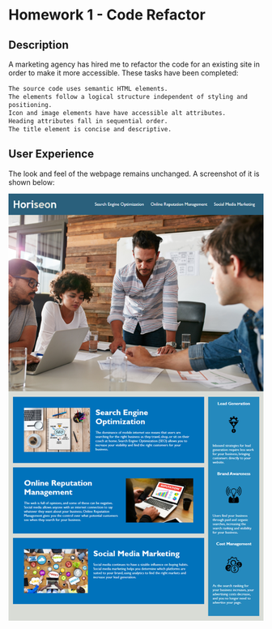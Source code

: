 # Homework 1 - Code Refactor
## Description
A marketing agency has hired me to refactor the code for an existing site in order to make it more accessible. These tasks have been completed:
```
The source code uses semantic HTML elements.
The elements follow a logical structure independent of styling and positioning.
Icon and image elements have have accessible alt attributes.
Heading attributes fall in sequential order.
The title element is concise and descriptive.
```
## User Experience

The look and feel of the webpage remains unchanged. A screenshot of it is shown below:

![The Horiseon webpage includes a navigation bar, a header image, and cards with text and images at the bottom of the page.](./Assets/01-html-css-git-homework-demo.png)